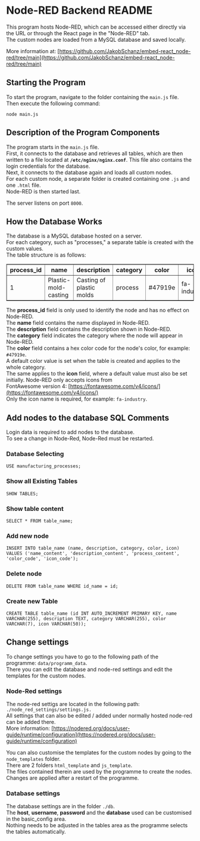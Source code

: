 # Node-RED Backend README

This program hosts Node-RED, which can be accessed either directly via the URL or through the React page in the "Node-RED" tab.  
The custom nodes are loaded from a MySQL database and saved locally.

More information at: [https://github.com/JakobSchanz/embed-react_node-red/tree/main](https://github.com/JakobSchanz/embed-react_node-red/tree/main)

## Starting the Program

To start the program, navigate to the folder containing the `main.js` file.  
Then execute the following command:  
```
node main.js
```

## Description of the Program Components

The program starts in the `main.js` file.  
First, it connects to the database and retrieves all tables, which are then written to a file located at **`/etc/nginx/nginx.conf`**. This file also contains the login credentials for the database.  
Next, it connects to the database again and loads all custom nodes.  
For each custom node, a separate folder is created containing one `.js` and one `.html` file.  
Node-RED is then started last.  

The server listens on port `8000`.

## How the Database Works

The database is a MySQL database hosted on a server.  
For each category, such as "processes," a separate table is created with the custom values.  
The table structure is as follows:

<table border="1">
  <tr>
    <th>process_id</th>
    <th>name</th>
    <th>description</th>
    <th>category</th>
    <th>color</th>
    <th>icon</th>
  </tr>
  <tr>
    <td>1</td>
    <td>Plastic-mold-casting</td>
    <td>Casting of plastic molds</td>
    <td>process</td>
    <td>#47919e</td>
    <td>fa-industry</td>
  </tr>
</table>

The **process_id** field is only used to identify the node and has no effect on Node-RED.  
The **name** field contains the name displayed in Node-RED.  
The **description** field contains the description shown in Node-RED.  
The **category** field indicates the category where the node will appear in Node-RED.  
The **color** field contains a hex color code for the node's color, for example: `#47919e`.  
A default color value is set when the table is created and applies to the whole category.  
The same applies to the **icon** field, where a default value must also be set initially. Node-RED only accepts icons from <br> 
FontAwesome version 4: [https://fontawesome.com/v4/icons/](https://fontawesome.com/v4/icons/)  
Only the icon name is required, for example: `fa-industry`.

## Add nodes to the database SQL Comments

Login data is required to add nodes to the database. <br>
To see a change in Node-Red, Node-Red must be restarted. <br>

### Database Selecting
```
USE manufacturing_processes;
```

### Show all Existing Tables
```
SHOW TABLES;
```

### Show table content 
```
SELECT * FROM table_name;
```

### Add new node
```
INSERT INTO table_name (name, description, category, color, icon) VALUES ('name_content', 'description_content', 'process_content', 'color_code', 'icon_code');
```

### Delete node
```
DELETE FROM table_name WHERE id_name = id;
```

### Create new Table
```
CREATE TABLE table_name (id INT AUTO_INCREMENT PRIMARY KEY, name VARCHAR(255), description TEXT, category VARCHAR(255), color VARCHAR(7), icon VARCHAR(50));
```

## Change settings

To change settings you have to go to the following path of the <br> programme: `data/programm_data`. <br> 
There you can edit the database and node-red settings and edit the templates for the custom nodes. 

### Node-Red settings 

The node-red settigs are located in the following path: `./node_red_settings/settings.js.` <br> 
All settings that can also be edited / added under normally hosted node-red can be added there. <br> 
More information: [https://nodered.org/docs/user-guide/runtime/configuration](https://nodered.org/docs/user-guide/runtime/configuration)


You can also customise the templates for the custom nodes by going to the `node_templates` folder. <br> 
There are 2 folders `html_template` and `js_template`. <br> 
The files contained therein are used by the programme to create the nodes. <br>
Changes are applied after a restart of the programme. 

### Database settings 

The database settings are in the folder `./db`. <br>
The **host**, **username**, **password** and the **database** used can be customised in the basic_config area. <br>
Nothing needs to be adjusted in the tables area as the programme selects the tables automatically. 